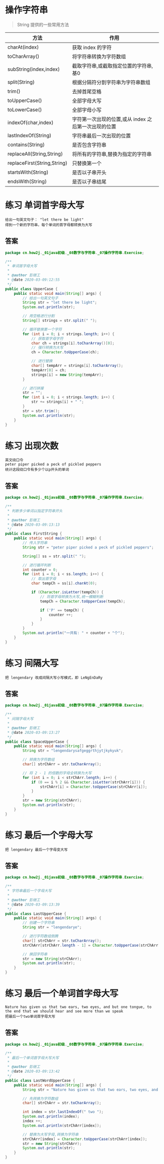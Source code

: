 # 操作字符串
> String 提供的一些常用方法

| 方法 | 作用 |
|---|---|
| charAt(index) | 获取 index 的字符 |
| toCharArray() | 将字符串转换为字符数组 |
| subString(index,index) | 截取字符串,或截取指定位置的字符串,基0 |
| split(String) | 根据分隔符分割字符串为字符串数组 |
| trim() | 去掉首尾空格 |
| toUpperCase() | 全部字母大写 |
| toLowerCase() | 全部字母小写 |
| indexOf(char,index) | 字符第一次出现的位置,或从 index 之后第一次出现的位置 |
| lastIndexOf(String) | 字符串最后一次出现的位置 |
| contains(String) | 是否包含字符串 |
| replaceAll(String,String) | 将所有的字符串,替换为指定的字符串 |
| replaceFirst(String,String) | 只替换第一个 |
| startsWith(String) | 是否以子串开头 |
| endsWith(String) | 是否以子串结尾 |

# 练习 单词首字母大写

```text
给出一句英文句子： "let there be light"
得到一个新的字符串，每个单词的首字母都转换为大写 
```

## 答案

```java
package cn.how2j._01java初级._08数字与字符串._07操作字符串.Exercise;

/**
 * 单词首字母大写
 *
 * @author 彭继工
 * @date 2020-03-09:12:55
 */
public class UpperCase {
    public static void main(String[] args) {
        // 给出一句英文句子
        String str = "let there be light";
        System.out.println(str);

        // 用空格进行分割
        String[] strings = str.split(" ");

        // 循环替换第一个字符
        for (int i = 0; i < strings.length; i++) {
            // 获取首字母字符
            char ch = strings[i].toCharArray()[0];
            // 强行转换为大写
            ch = Character.toUpperCase(ch);

            // 进行替换
            char[] tempArr = strings[i].toCharArray();
            tempArr[0] = ch;
            strings[i] = new String(tempArr);
        }

        // 进行拼接
        str = "";
        for (int i = 0; i < strings.length; i++) {
            str += strings[i] + " ";
        }
        str = str.trim();
        System.out.println(str);
    }
}
```

# 练习 出现次数

```text
英文绕口令
peter piper picked a peck of pickled peppers
统计这段绕口令有多少个以p开头的单词 
```

## 答案

```java
package cn.how2j._01java初级._08数字与字符串._07操作字符串.Exercise;

/**
 * 判断多少单词以指定字符串开头
 *
 * @author 彭继工
 * @date 2020-03-09:13:13
 */
public class FirstString {
    public static void main(String[] args) {
        // 传入字符串
        String str = "peter piper picked a peck of pickled peppers";

        String[] ss = str.split(" ");

        // 进行循环判断
        int counter = 0;
        for (int i = 0; i < ss.length; i++) {
            // 取出首字母
            char tempCh = ss[i].charAt(0);

            if (Character.isLetter(tempCh)) {
                // 将首字母转换为大写,统一模糊判断
                tempCh = Character.toUpperCase(tempCh);

                if ('P' == tempCh) {
                    counter ++;
                }
            }
        }
        System.out.println("一共有: " + counter + "个");
    }
}
```

# 练习 间隔大写

```text
把 lengendary 改成间隔大写小写模式，即 LeNgEnDaRy 
```

## 答案

```java
package cn.how2j._01java初级._08数字与字符串._07操作字符串.Exercise;

/**
 * 间隔字母大写
 *
 * @author 彭继工
 * @date 2020-03-09:13:27
 */
public class SpaceUpperCase {
    public static void main(String[] args) {
        String str = "lengendarysafgeggrthjytjkykyuk";

        // 转换为字符数组
        char[] strChArr = str.toCharArray();

        // 将 2 - 1 的倍数的字母全转换为大写
        for (int i = 0; i < strChArr.length; i++) {
            if (0 == i % 2 && Character.isLetter(strChArr[i])) {
                strChArr[i] = Character.toUpperCase(strChArr[i]);
            }
        }
        str = new String(strChArr);
        System.out.println(str);
    }
}
```

# 练习 最后一个字母大写

```text
把 lengendary 最后一个字母变大写 
```

## 答案

```java
package cn.how2j._01java初级._08数字与字符串._07操作字符串.Exercise;

/**
 * 字符串最后一个字母大写
 *
 * @author 彭继工
 * @date 2020-03-09:13:39
 */
public class LastUpperCase {
    public static void main(String[] args) {
        // 创建一个字符串
        String str = "lengendarye";

        // 进行字符数组倒腾
        char[] strChArr = str.toCharArray();
        strChArr[strChArr.length - 1] = Character.toUpperCase(strChArr[strChArr.length - 1]);

        // 换回字符串
        str = new String(strChArr);
        System.out.println(str);
    }
}

```

# 练习 最后一个单词首字母大写

```text
Nature has given us that two ears, two eyes, and but one tongue, to the end that we should hear and see more than we speak
把最后一个two单词首字母大写 
```

## 答案

```java
package cn.how2j._01java初级._08数字与字符串._07操作字符串.Exercise;

/**
 * 最后一个单词首字母大写大写
 *
 * @author 彭继工
 * @date 2020-03-09:13:42
 */
public class LastWordUpperCase {
    public static void main(String[] args) {
        String str = "Nature has given us that two ears, two eyes, and but one tongue, to the end that we should hear and see more than we speak";

        // 先转换为字符数组
        char[] strChArr = str.toCharArray();

        int index = str.lastIndexOf(" two ");
        System.out.println(index);
        index ++;
        System.out.println(strChArr[index]);

        // 替换为大写字母,转换为字符串
        strChArr[index] = Character.toUpperCase(strChArr[index]);
        str = new String(strChArr);
        System.out.println(str);
    }
}
```